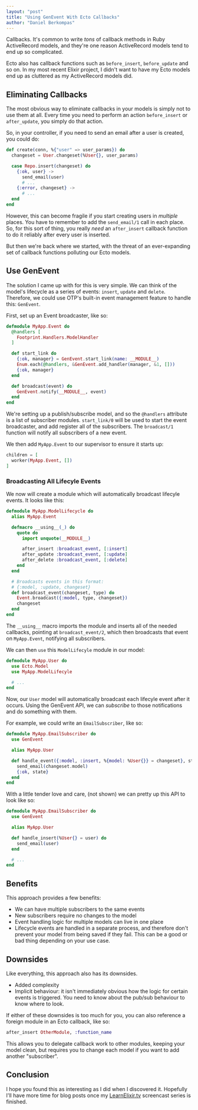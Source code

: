 ```yaml
---
layout: "post"
title: "Using GenEvent With Ecto Callbacks"
author: "Daniel Berkompas"
---
```


Callbacks. It's common to write _tons_ of callback methods in Ruby ActiveRecord models, and they're one reason ActiveRecord models tend to end up so complicated.

Ecto also has callback functions such as `before_insert`, `before_update` and so on. In my most recent Elixir project, I didn't want to have my Ecto models end up as cluttered as my ActiveRecord models did.

## Eliminating Callbacks

The most obvious way to eliminate callbacks in your models is simply not to use them at all. Every time you need to perform an action `before_insert` or `after_update`, you simply do that action.

So, in your controller, if you need to send an email after a user is created, you could do:

```elixir
def create(conn, %{"user" => user_params}) do
  changeset = User.changeset(%User{}, user_params)

  case Repo.insert(changeset) do
    {:ok, user} ->
      send_email(user)
      # ...
    {:error, changeset} ->
      # ...
  end
end
```

However, this can become fragile if you start creating users in _multiple_ places. You have to remember to add the `send_email/1` call in each place. So, for this sort of thing, you really _need_ an `after_insert` callback function to do it reliably after every user is inserted.

But then we're back where we started, with the threat of an ever-expanding set of callback functions polluting our Ecto models.

## Use GenEvent

The solution I came up with for this is very simple. We can think of the model's lifecycle as a series of events: `insert`, `update` and `delete`. Therefore, we could use OTP's built-in event management feature to handle this: `GenEvent`.

First, set up an Event broadcaster, like so:

```elixir
defmodule MyApp.Event do
  @handlers [
    Footprint.Handlers.ModelHandler
  ]

  def start_link do
    {:ok, manager} = GenEvent.start_link(name: __MODULE__)
    Enum.each(@handlers, &GenEvent.add_handler(manager, &1, []))
    {:ok, manager}
  end

  def broadcast(event) do
    GenEvent.notify(__MODULE__, event)
  end
end
```

We're setting up a publish/subscribe model, and so the `@handlers` attribute is a list of subscriber modules. `start_link/0` will be used to start the event broadcaster, and add register all of the subscribers. The `broadcast/1` function will notify all subscribers of a new event.

We then add `MyApp.Event` to our supervisor to ensure it starts up:

```elixir
children = [
  worker(MyApp.Event, [])
]
```

### Broadcasting All Lifecyle Events

We now will create a module which will automatically broadcast lifecyle events. It looks like this:

```elixir
defmodule MyApp.ModelLifecycle do
  alias MyApp.Event

  defmacro __using__(_) do
    quote do
      import unquote(__MODULE__)

      after_insert :broadcast_event, [:insert]
      after_update :broadcast_event, [:update]
      after_delete :broadcast_event, [:delete]
    end
  end

  # Broadcasts events in this format:
  # {:model, :update, changeset}
  def broadcast_event(changeset, type) do
    Event.broadcast({:model, type, changeset})
    changeset
  end
end
```

The `__using__` macro imports the module and inserts all of the needed callbacks, pointing at `broadcast_event/2`, which then broadcasts that event on `MyApp.Event`, notifying all subscribers.

We can then `use` this `ModelLifecyle` module in our model:

```elixir
defmodule MyApp.User do
  use Ecto.Model
  use MyApp.ModelLifecyle

  # ...
end
```

Now, our `User` model will automatically broadcast each lifecyle event after it occurs. Using the GenEvent API, we can _subscribe_ to those notifications and do something with them.

For example, we could write an `EmailSubscriber`, like so:

```elixir
defmodule MyApp.EmailSubscriber do
  use GenEvent

  alias MyApp.User

  def handle_event({:model, :insert, %{model: %User{}} = changeset}, state) do
    send_email(changeset.model)
    {:ok, state}
  end
end
```

With a little tender love and care, (not shown) we can pretty up this API to look like so:

```elixir
defmodule MyApp.EmailSubscriber do
  use GenEvent

  alias MyApp.User

  def handle_insert(%User{} = user) do
    send_email(user)
  end

  # ...
end
```

## Benefits

This approach provides a few benefits:

- We can have multiple subscribers to the same events
- New subscribers require no changes to the model
- Event handling logic for multiple models can live in one place
- Lifecycle events are handled in a separate process, and therefore don't prevent your model from being saved if they fail. This can be a good or bad thing depending on your use case.

## Downsides

Like everything, this approach also has its downsides.

- Added complexity
- Implicit behaviour: it isn't immediately obvious how the logic for certain events is triggered. You need to know about the pub/sub behaviour to know where to look.

If either of these downsides is too much for you, you can also reference a foreign module in an Ecto callback, like so:

```elixir
after_insert OtherModule, :function_name
```

This allows you to delegate callback work to other modules, keeping your model clean, but requires you to change each model if you want to add another "subscriber".

## Conclusion

I hope you found this as interesting as I did when I discovered it. Hopefully I'll have more time for blog posts once my [LearnElixir.tv](https://www.learnelixir.tv) screencast series is finished.
